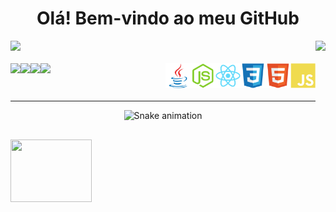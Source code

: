 <h1 align="center">Olá! Bem-vindo ao meu GitHub</h1>
 
 <div>
  <img height="200em" src="https://github-readme-stats.vercel.app/api/top-langs/?username=edinelsonslima&layout=compact&langs_count=20&bg_color=22272E&title_color=ADBAC7&text_color=ADBAC7&hide_border=false"/>
  <img height="200em" align="right" src="https://github-readme-stats.vercel.app/api?username=edinelsonslima&show_icons=true&bg_color=22272E&icon_color=ADBAC7&title_color=ADBAC7&text_color=ADBAC7&hide_border=false"/>
</div>

<br>
<div>
  <img align="right" alt="Edinelson-Js" height="40" width="40" src="https://raw.githubusercontent.com/devicons/devicon/master/icons/javascript/javascript-plain.svg">
  <img align="right" alt="Edinelson-HTML" height="40" width="40" src="https://raw.githubusercontent.com/devicons/devicon/master/icons/html5/html5-original.svg">
  <img align="right" alt="Edinelson-CSS" height="40" width="40" src="https://raw.githubusercontent.com/devicons/devicon/master/icons/css3/css3-original.svg">
  <img align="right" alt="Edinelson-React" height="40" width="40" src="https://raw.githubusercontent.com/devicons/devicon/master/icons/react/react-original.svg">
  <img align="right" alt="Edinelson-CSS" height="40" width="40" src="https://raw.githubusercontent.com/devicons/devicon/master/icons/nodejs/nodejs-original.svg">
  <img align="right" alt="Edinelson-Java" height="40" width="40" src="https://raw.githubusercontent.com/devicons/devicon/master/icons/java/java-original.svg">

  <a href="mailto: edinelsonlima86@gmail.com" target="_blank">
     <img align="left" src="https://www.google.com/gmail/about/static/images/logo-gmail.png?cache=1adba63" height="30px" >
  </a>
  <a href="https://www.linkedin.com/in/edinelson-lima/" target="_blank">
     <img align="left" src="https://www.gov.br/observatorio/en/academic-programs/graduate-program-in-geophysics/images/linkedin.png" height="30px" >
  </a>
  <a href="https://app.rocketseat.com.br/me/edinelsonslima" target="_blank">
   <img align="left" src="https://i.ytimg.com/an/SfwM5u0Kce6Cce8_S72olg/featured_channel.jpg?v=5f3c24e8" height="30px" >
  </a>
  <a href="https://www.instagram.com/edinelsonslima/" target="_blank">
   <img align="left" src="https://upload.wikimedia.org/wikipedia/commons/5/58/Instagram-Icon.png" height="30px" >
  </a>
</div>

  ##
  <br>
 <hr>

<div align="center"> 
 
  ![Snake animation](https://github.com/edinelsonslima/edinelsonslima/blob/output/github-contribution-grid-snake.svg)
</div>

##
  <img align="left" src="https://i1.wp.com/www.almeidatecno.com/wp-content/uploads/2019/03/Abrir-a-mente.gif?fit=750%2C750" height="100px" width="130px" >
